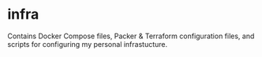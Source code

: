 # infra

Contains Docker Compose files, Packer &amp; Terraform configuration files, and scripts for configuring my personal infrastucture.
